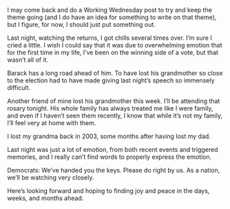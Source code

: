 I may come back and do a Working Wednesday post to try and keep the theme going (and I do have an idea for something to write on that theme), but I figure, for now, I should just put something out.

Last night, watching the returns, I got chills several times over. I’m sure I cried a little. I wish I could say that it was due to overwhelming emotion that for the first time in my life, I’ve been on the winning side of a vote, but that wasn’t all of it.

Barack has a long road ahead of him. To have lost his grandmother so close to the election had to have made giving last night’s speech so immensely difficult.

Another friend of mine lost his grandmother this week. I’ll be attending that rosary tonight. His whole family has always treated me like I were family, and even if I haven’t seen them recently, I know that while it’s not my family, I’ll feel very at home with them.

I lost my grandma back in 2003, some months after having lost my dad.

Last night was just a lot of emotion, from both recent events and triggered memories, and I really can’t find words to properly express the emotion.

Democrats: We’ve handed you the keys. Please do right by us. As a nation, we’ll be watching very closely.

Here’s looking forward and hoping to finding joy and peace in the days, weeks, and months ahead.